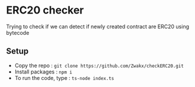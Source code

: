 # ERC20 checker

Trying to check if we can detect if newly created contract are ERC20 using bytecode

## Setup

- Copy the repo : `git clone https://github.com/Zwakx/checkERC20.git`
- Install packages : `npm i`
- To run the code, type : `ts-node index.ts`
